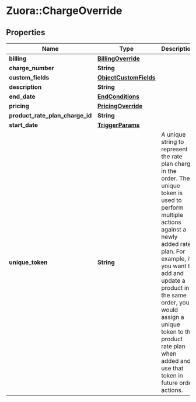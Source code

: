 # Zuora::ChargeOverride

## Properties
Name | Type | Description | Notes
------------ | ------------- | ------------- | -------------
**billing** | [**BillingOverride**](BillingOverride.md) |  | [optional] 
**charge_number** | **String** |  | [optional] 
**custom_fields** | [**ObjectCustomFields**](ObjectCustomFields.md) |  | [optional] 
**description** | **String** |  | [optional] 
**end_date** | [**EndConditions**](EndConditions.md) |  | [optional] 
**pricing** | [**PricingOverride**](PricingOverride.md) |  | [optional] 
**product_rate_plan_charge_id** | **String** |  | 
**start_date** | [**TriggerParams**](TriggerParams.md) |  | [optional] 
**unique_token** | **String** | A unique string to represent the rate plan charge in the order. The unique token is used to perform multiple actions against a newly added rate plan. For example, if you want to add and update a product in the same order, you would assign a unique token to the product rate plan when added and use that token in future order actions. | [optional] 


